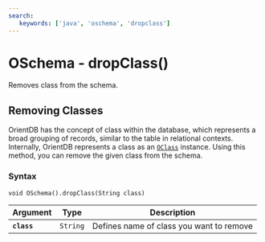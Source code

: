 ```yaml
---
search:
   keywords: ['java', 'oschema', 'dropclass']
---
```


# OSchema - dropClass()

Removes class from the schema.

## Removing Classes

OrientDB has the concept of class within the database, which represents a broad grouping of records, similar to the table in relational contexts.  Internally, OrientDB represents a class as an [`OClass`](../OClass.md) instance.  Using this method, you can remove the given class from the schema.

### Syntax

```
void OSchema().dropClass(String class)
```

| Argument | Type | Description |
|---|---|---|
| **`class`** | `String` | Defines name of class you want to remove |


